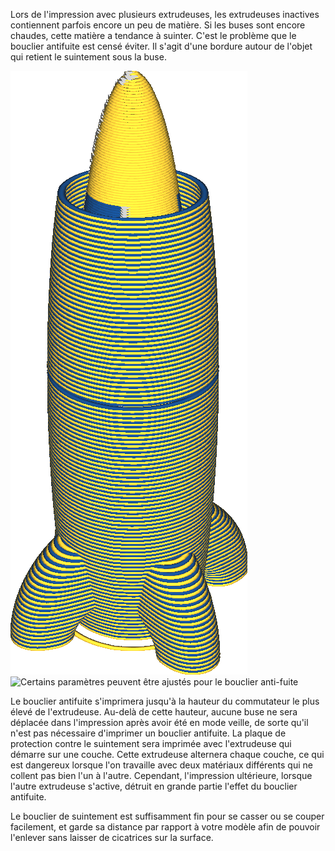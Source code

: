 Lors de l'impression avec plusieurs extrudeuses, les extrudeuses inactives contiennent parfois encore un peu de matière. Si les buses sont encore chaudes, cette matière a tendance à suinter. C'est le problème que le bouclier antifuite est censé éviter. Il s'agit d'une bordure autour de l'objet qui retient le suintement sous la buse.

![Le bouclier antifuite est imprimé avec la première extrudeuse d'une couche, ce qui provoque une alternance de motifs si l'impression se fait avec deux extrudeuses](../../../articles/images/ooze_shield.png)
![Certains paramètres peuvent être ajustés pour le bouclier anti-fuite](../../../articles/images/ooze_shield.svg)

Le bouclier antifuite s'imprimera jusqu'à la hauteur du commutateur le plus élevé de l'extrudeuse. Au-delà de cette hauteur, aucune buse ne sera déplacée dans l'impression après avoir été en mode veille, de sorte qu'il n'est pas nécessaire d'imprimer un bouclier antifuite. La plaque de protection contre le suintement sera imprimée avec l'extrudeuse qui démarre sur une couche. Cette extrudeuse alternera chaque couche, ce qui est dangereux lorsque l'on travaille avec deux matériaux différents qui ne collent pas bien l'un à l'autre. Cependant, l'impression ultérieure, lorsque l'autre extrudeuse s'active, détruit en grande partie l'effet du bouclier antifuite.

Le bouclier de suintement est suffisamment fin pour se casser ou se couper facilement, et garde sa distance par rapport à votre modèle afin de pouvoir l'enlever sans laisser de cicatrices sur la surface.
